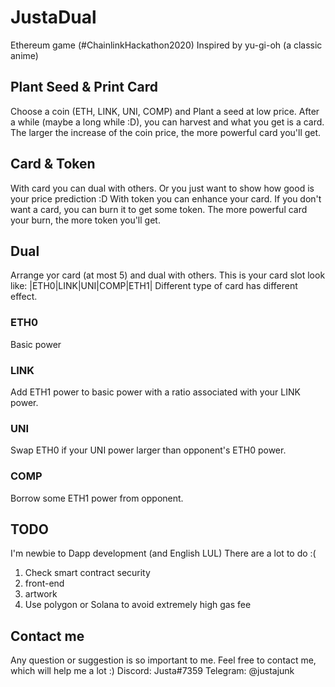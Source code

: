 # JustaDual
Ethereum game (#ChainlinkHackathon2020)
Inspired by yu-gi-oh (a classic anime)

## Plant Seed & Print Card
Choose a coin (ETH, LINK, UNI, COMP) and Plant a seed at low price.
After a while (maybe a long while :D), you can harvest and what you get is a card.
The larger the increase of the coin price, the more powerful card you'll get.

## Card & Token
With card you can dual with others.
Or you just want to show how good is your price prediction :D
With token you can enhance your card.
If you don't want a card, you can burn it to get some token.
The more powerful card your burn, the more token you'll get.

## Dual
Arrange yor card (at most 5) and dual with others.
This is your card slot look like: |ETH0|LINK|UNI|COMP|ETH1|
Different type of card has different effect.
### ETH0
Basic power

### LINK
Add ETH1 power to basic power with a ratio associated with your LINK power.

### UNI
Swap ETH0 if your UNI power larger than opponent's ETH0 power.

### COMP
Borrow some ETH1 power from opponent.

## TODO
I'm newbie to Dapp development (and English LUL)
There are a lot to do :(
1. Check smart contract security
2. front-end
3. artwork
4. Use polygon or Solana to avoid extremely high gas fee

## Contact me
Any question or suggestion is so important to me.
Feel free to contact me, which will help me a lot :)
Discord: Justa#7359
Telegram: @justajunk
